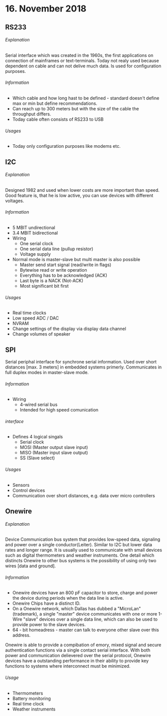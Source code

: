 # 16. November 2018
## RS233

###### Explanation
Serial interface which was created in the 1960s, the first applications on connection of mainframes or text-terminals. Today not realy used because dependent on cable and can not delive much data. Is used for configuration purposes.

###### Information
* Which cable and how long hast to be defined - standard doesn't define max or min but define recommendations.
* Can reach up to 300 meters but with the size of the cable the throughput differs.
* Today cable often consists of RS233 to USB

###### Usages
* Today only configuration purposes like modems etc.

## I2C
###### Explanation
Designed 1982 and used when lower costs are more important than speed. Good feature is, that he is low active, you can use devices with different voltages.

###### Information
* 5 MBIT undirectional
* 3.4 MBIT bidirectional
* Wiring
  * One serial clock
  * One serial data line (pullup resistor)
  * Voltage supply
* Normal mode is master-slave but multi master is also possible
  * Master send start signal (read/write in flags)
  * Bytewise read or write operation
  * Everything has to be acknowledged (ACK)
  * Last byte is a NACK (Not-ACK)
  * Most significant bit first



###### Usages
* Real time clocks
* Low speed ADC / DAC
* NVRAM
* Change settings of the display via display data channel
* Change volumes of speaker

## SPI
Serial periphal interface for synchrone serial information. Used over short distances [max. 3 meters] in embedded systems primerly. Communicates in full duplex modes in master-slave mode.

###### Information
* Wiring
  * 4-wired serial bus
  * Intended for high speed comunication

###### interface
* Defines 4 logical singals
  * Serial clock
  * MOSI (Master output slave input)
  * MISO (Master input slave output)
  * SS (Slave select)

###### Usages
* Sensors
* Control devices
* Communication over short distances, e.g. data over micro controllers


## Onewire

###### Explanation
Device Communication bus system that provides low-speed data, signaling and power over a single conductor(Leiter). Similar to I2C but lower data rates and longer range.
It is usually used to communicate with small devices such as digital thermometers and weather instruments.
One detail which distincts Onewire to other bus systems is the possibility of using only two wires [data and ground].

###### Information
* Onewire devices have an 800 pF capacitor to store, charge and power the device during periods when the data line is active.
* Onewire Chips have a distinct ID.
* On a Onewire network, which Dallas has dubbed a "MicroLan" (trademark), a single "master" device communicates with one or more 1-Wire "slave" devices over a single data line, which can also be used to provide power to the slave devices.  
* 64 - bit homeadress - master can talk to everyone other slave over this address.

Onewire is able to provide a compibation of emory, mixed signal and secure authentication functions via a single contact serial interface. With both power and communication delievered over the serial protocol, Onewire devices have a outstanding performance in their ability to provide key functions to systems where interconnect must be minimized.

###### Usage
* Thermometers
* Battery monitoring
* Real time clock
* Weather instruments
